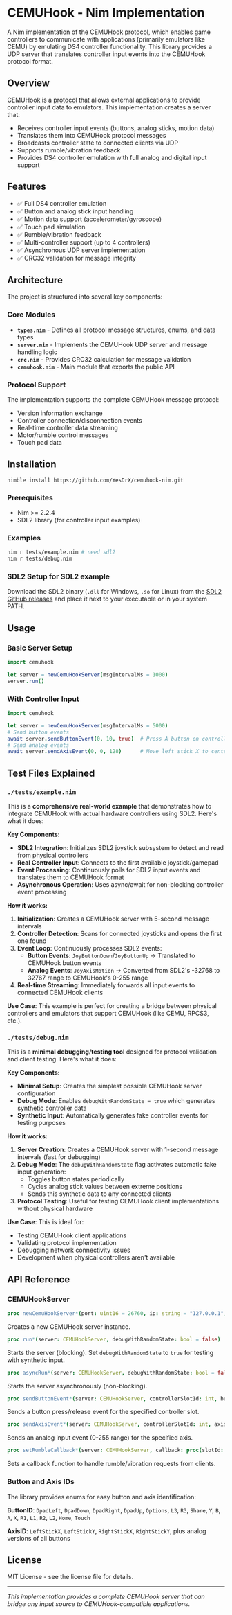 # CEMUHook - Nim Implementation

A Nim implementation of the CEMUHook protocol, which enables game controllers to communicate with applications (primarily emulators like CEMU) by emulating DS4 controller functionality. This library provides a UDP server that translates controller input events into the CEMUHook protocol format.

## Overview

CEMUHook is a [protocol](./protocal.md) that allows external applications to provide controller input data to emulators. This implementation creates a server that:
- Receives controller input events (buttons, analog sticks, motion data)
- Translates them into CEMUHook protocol messages
- Broadcasts controller state to connected clients via UDP
- Supports rumble/vibration feedback
- Provides DS4 controller emulation with full analog and digital input support

## Features

- ✅ Full DS4 controller emulation
- ✅ Button and analog stick input handling
- ✅ Motion data support (accelerometer/gyroscope)
- ✅ Touch pad simulation
- ✅ Rumble/vibration feedback
- ✅ Multi-controller support (up to 4 controllers)
- ✅ Asynchronous UDP server implementation
- ✅ CRC32 validation for message integrity

## Architecture

The project is structured into several key components:

### Core Modules

- **`types.nim`** - Defines all protocol message structures, enums, and data types
- **`server.nim`** - Implements the CEMUHook UDP server and message handling logic
- **`crc.nim`** - Provides CRC32 calculation for message validation
- **`cemuhook.nim`** - Main module that exports the public API

### Protocol Support

The implementation supports the complete CEMUHook message protocol:
- Version information exchange
- Controller connection/disconnection events
- Real-time controller data streaming
- Motor/rumble control messages
- Touch pad data

## Installation
```
nimble install https://github.com/YesDrX/cemuhook-nim.git
```
### Prerequisites

- Nim >= 2.2.4
- SDL2 library (for controller input examples)

### Examples
```bash
nim r tests/example.nim # need sdl2
nim r tests/debug.nim
```

### SDL2 Setup for SDL2 example
Download the SDL2 binary (`.dll` for Windows, `.so` for Linux) from the [SDL2 GitHub releases](https://github.com/libsdl-org/SDL/releases) and place it next to your executable or in your system PATH.

## Usage

### Basic Server Setup

```nim
import cemuhook

let server = newCemuHookServer(msgIntervalMs = 1000)
server.run()
```

### With Controller Input

```nim
import cemuhook

let server = newCemuHookServer(msgIntervalMs = 5000)
# Send button events
await server.sendButtonEvent(0, 10, true)  # Press A button on controller 0
# Send analog events  
await server.sendAxisEvent(0, 0, 128)      # Move left stick X to center
```

## Test Files Explained

### `./tests/example.nim`

This is a **comprehensive real-world example** that demonstrates how to integrate CEMUHook with actual hardware controllers using SDL2. Here's what it does:

**Key Components:**
- **SDL2 Integration**: Initializes SDL2 joystick subsystem to detect and read from physical controllers
- **Real Controller Input**: Connects to the first available joystick/gamepad
- **Event Processing**: Continuously polls for SDL2 input events and translates them to CEMUHook format
- **Asynchronous Operation**: Uses async/await for non-blocking controller event processing

**How it works:**
1. **Initialization**: Creates a CEMUHook server with 5-second message intervals
2. **Controller Detection**: Scans for connected joysticks and opens the first one found
3. **Event Loop**: Continuously processes SDL2 events:
   - **Button Events**: `JoyButtonDown`/`JoyButtonUp` → Translated to CEMUHook button events
   - **Analog Events**: `JoyAxisMotion` → Converted from SDL2's -32768 to 32767 range to CEMUHook's 0-255 range
4. **Real-time Streaming**: Immediately forwards all input events to connected CEMUHook clients

**Use Case**: This example is perfect for creating a bridge between physical controllers and emulators that support CEMUHook (like CEMU, RPCS3, etc.).

### `./tests/debug.nim`

This is a **minimal debugging/testing tool** designed for protocol validation and client testing. Here's what it does:

**Key Components:**
- **Minimal Setup**: Creates the simplest possible CEMUHook server configuration
- **Debug Mode**: Enables `debugWithRandomState = true` which generates synthetic controller data
- **Synthetic Input**: Automatically generates fake controller events for testing purposes

**How it works:**
1. **Server Creation**: Creates a CEMUHook server with 1-second message intervals (fast for debugging)
2. **Debug Mode**: The `debugWithRandomState` flag activates automatic fake input generation:
   - Toggles button states periodically
   - Cycles analog stick values between extreme positions
   - Sends this synthetic data to any connected clients
3. **Protocol Testing**: Useful for testing CEMUHook client implementations without physical hardware

**Use Case**: This is ideal for:
- Testing CEMUHook client applications
- Validating protocol implementation
- Debugging network connectivity issues
- Development when physical controllers aren't available

## API Reference

### CEMUHookServer

```nim
proc newCemuHookServer*(port: uint16 = 26760, ip: string = "127.0.0.1", msgIntervalMs: int = 1): CEMUHookServer
```
Creates a new CEMUHook server instance.

```nim
proc run*(server: CEMUHookServer, debugWithRandomState: bool = false)
```
Starts the server (blocking). Set `debugWithRandomState` to `true` for testing with synthetic input.

```nim
proc asyncRun*(server: CEMUHookServer, debugWithRandomState: bool = false)
```
Starts the server asynchronously (non-blocking).

```nim
proc sendButtonEvent*(server: CEMUHookServer, controllerSlotId: int, buttonIdx: int, isPressed: bool) {.async.}
```
Sends a button press/release event for the specified controller slot.

```nim
proc sendAxisEvent*(server: CEMUHookServer, controllerSlotId: int, axisIdx: int, axisValue: uint8) {.async.}
```
Sends an analog input event (0-255 range) for the specified axis.

```nim
proc setRumbleCallback*(server: CEMUHookServer, callback: proc(slotId: int, motorId: uint8, motorVibrationIntensity: uint8))
```
Sets a callback function to handle rumble/vibration requests from clients.

### Button and Axis IDs

The library provides enums for easy button and axis identification:

**ButtonID**: `DpadLeft`, `DpadDown`, `DpadRight`, `DpadUp`, `Options`, `L3`, `R3`, `Share`, `Y`, `B`, `A`, `X`, `R1`, `L1`, `R2`, `L2`, `Home`, `Touch`

**AxisID**: `LeftStickX`, `LeftStickY`, `RightStickX`, `RightStickY`, plus analog versions of all buttons

## License

MIT License - see the license file for details.

---

*This implementation provides a complete CEMUHook server that can bridge any input source to CEMUHook-compatible applications.*

